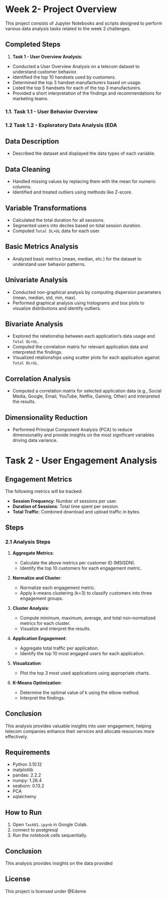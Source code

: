# Week 2- Project Overview
This project consists of Jupyter Notebooks and scripts designed to perform various data analysis tasks related to the week 2 challenges.

## Completed Steps

1. **Task 1 - User Overview Analysis**:
- Conducted a User Overview Analysis on a telecom dataset to understand customer behavior.
- Identified the top 10 handsets used by customers.
- Determined the top 3 handset manufacturers based on usage.
- Listed the top 5 handsets for each of the top 3 manufacturers.
- Provided a short interpretation of the findings and recommendations for marketing teams.
### 1.1. Task 1.1 - User Behavior Overview
### 1.2 Task 1.2 - Exploratory Data Analysis (EDA
## Data Description
- Described the dataset and displayed the data types of each variable.

## Data Cleaning
- Handled missing values by replacing them with the mean for numeric columns.
- Identified and treated outliers using methods like Z-score.

## Variable Transformations
- Calculated the total duration for all sessions.
- Segmented users into deciles based on total session duration.
- Computed `Total DL+UL` data for each user.

## Basic Metrics Analysis
- Analyzed basic metrics (mean, median, etc.) for the dataset to understand user behavior patterns.

## Univariate Analysis
- Conducted non-graphical analysis by computing dispersion parameters (mean, median, std, min, max).
- Performed graphical analysis using histograms and box plots to visualize distributions and identify outliers.

## Bivariate Analysis
- Explored the relationship between each application’s data usage and `Total DL+UL`.
- Computed the correlation matrix for relevant application data and interpreted the findings.
- Visualized relationships using scatter plots for each application against `Total DL+UL`.

## Correlation Analysis
- Computed a correlation matrix for selected application data (e.g., Social Media, Google, Email, YouTube, Netflix, Gaming, Other) and interpreted the results.

## Dimensionality Reduction
- Performed Principal Component Analysis (PCA) to reduce dimensionality and provide insights on the most significant variables driving data variance.

# Task 2 - User Engagement Analysis

## Engagement Metrics
The following metrics will be tracked:
- **Session Frequency**: Number of sessions per user.
- **Duration of Sessions**: Total time spent per session.
- **Total Traffic**: Combined download and upload traffic in bytes.

## Steps

### 2.1 Analysis Steps
1. **Aggregate Metrics**:
   - Calculate the above metrics per customer ID (MSISDN).
   - Identify the top 10 customers for each engagement metric.

2. **Normalize and Cluster**:
   - Normalize each engagement metric.
   - Apply k-means clustering (k=3) to classify customers into three engagement groups.

3. **Cluster Analysis**:
   - Compute minimum, maximum, average, and total non-normalized metrics for each cluster.
   - Visualize and interpret the results.

4. **Application Engagement**:
   - Aggregate total traffic per application.
   - Identify the top 10 most engaged users for each application.

5. **Visualization**:
   - Plot the top 3 most used applications using appropriate charts.

6. **K-Means Optimization**:
   - Determine the optimal value of k using the elbow method.
   - Interpret the findings.

## Conclusion
This analysis provides valuable insights into user engagement, helping telecom companies enhance their services and allocate resources more effectively.

## Requirements

- Python 3.10.12
- matplotlib
- pandas: 2.2.2
- numpy: 1.26.4
- seaborn: 0.13.2
- PCA
- sqlalchemy

## How to Run

1. Open `Task01.ipynb` in Google Colab.
2. connect to postgresql
3. Run the notebook cells sequentially.

## Conclusion

This analysis provides insights on the data provided

## License

This project is licensed under @Edeme
